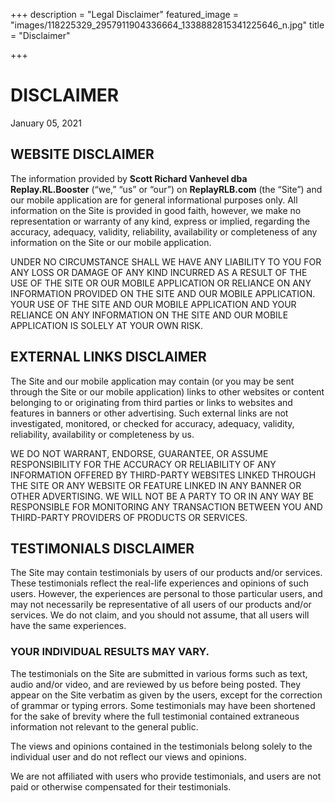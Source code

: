 +++
description = "Legal Disclaimer"
featured_image = "images/118225329_2957911904336664_1338882815341225646_n.jpg"
title = "Disclaimer"

+++
# DISCLAIMER

January 05, 2021

## WEBSITE DISCLAIMER

The information provided by **Scott Richard Vanhevel dba Replay.RL.Booster** (“we,” “us” or “our”) on **ReplayRLB.com** (the “Site”) and our mobile application are for general informational purposes only. All information on the Site is provided in good faith, however, we make no representation or warranty of any kind, express or implied, regarding the accuracy, adequacy, validity, reliability, availability or completeness of any information on the Site or our mobile application. 

UNDER NO CIRCUMSTANCE SHALL WE HAVE ANY LIABILITY TO YOU FOR ANY LOSS OR DAMAGE OF ANY KIND INCURRED AS A RESULT OF THE USE OF THE SITE OR OUR MOBILE APPLICATION OR RELIANCE ON ANY INFORMATION PROVIDED ON THE SITE AND OUR MOBILE APPLICATION. YOUR USE OF THE SITE AND OUR MOBILE APPLICATION AND YOUR RELIANCE ON ANY INFORMATION ON THE SITE AND OUR MOBILE APPLICATION IS SOLELY AT YOUR OWN RISK.

## EXTERNAL LINKS DISCLAIMER

The Site and our mobile application may contain (or you may be sent through the Site or our mobile application) links to other websites or content belonging to or originating from third parties or links to websites and features in banners or other advertising. Such external links are not investigated, monitored, or checked for accuracy, adequacy, validity, reliability, availability or completeness by us. 

WE DO NOT WARRANT, ENDORSE, GUARANTEE, OR ASSUME RESPONSIBILITY FOR THE ACCURACY OR RELIABILITY OF ANY INFORMATION OFFERED BY THIRD-PARTY WEBSITES LINKED THROUGH THE SITE OR ANY WEBSITE OR FEATURE LINKED IN ANY BANNER OR OTHER ADVERTISING. WE WILL NOT BE A PARTY TO OR IN ANY WAY BE RESPONSIBLE FOR MONITORING ANY TRANSACTION BETWEEN YOU AND THIRD-PARTY PROVIDERS OF PRODUCTS OR SERVICES.

## TESTIMONIALS DISCLAIMER

The Site may contain testimonials by users of our products and/or services. These testimonials reflect the real-life experiences and opinions of such users. However, the experiences are personal to those particular users, and may not necessarily be representative of all users of our products and/or services. We do not claim, and you should not assume, that all users will have the same experiences. 

### YOUR INDIVIDUAL RESULTS MAY VARY. 

The testimonials on the Site are submitted in various forms such as text, audio and/or video, and are reviewed by us before being posted. They appear on the Site verbatim as given by the users, except for the correction of grammar or typing errors. Some testimonials may have been shortened for the sake of brevity where the full testimonial contained extraneous information not relevant to the general public.

The views and opinions contained in the testimonials belong solely to the individual user and do not reflect our views and opinions.

We are not affiliated with users who provide testimonials, and users are not paid or otherwise compensated for their testimonials.
